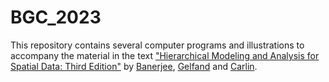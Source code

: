 # BGC_2023
This repository contains several computer programs and illustrations to accompany the material in the text ["Hierarchical Modeling and Analysis for Spatial Data: Third Edition"](https://www.routledge.com/Hierarchical-Modeling-and-Analysis-for-Spatial-Data/Banerjee-Gelfand-Carlin/p/book/9781032508559?srsltid=AfmBOoqMdo0t4W2O4kXYaz8AMM2OiZPS179j_zBvWcXYDzcmx2XKU5aO) by [Banerjee](https://ph.ucla.edu/about/faculty-staff-directory/sudipto-banerjee), [Gelfand](https://scholars.duke.edu/person/alan) and [Carlin](https://www.counterpointstat.com/bradleycarlin.html).
